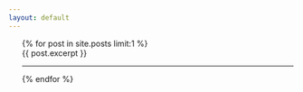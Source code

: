 ```yaml
---
layout: default
---
```


<ul style="list-style-type:none;">
  {% for post in site.posts limit:1 %}
    <li>
	  {{ post.excerpt }}
    </li>
	<hr>
  {% endfor %}
</ul>
